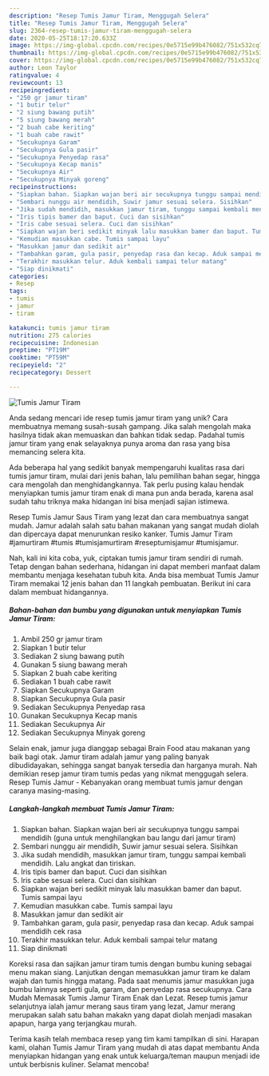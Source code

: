 ```yaml
---
description: "Resep Tumis Jamur Tiram, Menggugah Selera"
title: "Resep Tumis Jamur Tiram, Menggugah Selera"
slug: 2364-resep-tumis-jamur-tiram-menggugah-selera
date: 2020-05-25T18:17:20.633Z
image: https://img-global.cpcdn.com/recipes/0e5715e99b476082/751x532cq70/tumis-jamur-tiram-foto-resep-utama.jpg
thumbnail: https://img-global.cpcdn.com/recipes/0e5715e99b476082/751x532cq70/tumis-jamur-tiram-foto-resep-utama.jpg
cover: https://img-global.cpcdn.com/recipes/0e5715e99b476082/751x532cq70/tumis-jamur-tiram-foto-resep-utama.jpg
author: Leon Taylor
ratingvalue: 4
reviewcount: 13
recipeingredient:
- "250 gr jamur tiram"
- "1 butir telur"
- "2 siung bawang putih"
- "5 siung bawang merah"
- "2 buah cabe keriting"
- "1 buah cabe rawit"
- "Secukupnya Garam"
- "Secukupnya Gula pasir"
- "Secukupnya Penyedap rasa"
- "Secukupnya Kecap manis"
- "Secukupnya Air"
- "Secukupnya Minyak goreng"
recipeinstructions:
- "Siapkan bahan. Siapkan wajan beri air secukupnya tunggu sampai mendidih (guna untuk menghilangkan bau langu dari jamur tiram)"
- "Sembari nunggu air mendidih, Suwir jamur sesuai selera. Sisihkan"
- "Jika sudah mendidih, masukkan jamur tiram, tunggu sampai kembali mendidih. Lalu angkat dan tiriskan."
- "Iris tipis bamer dan baput. Cuci dan sisihkan"
- "Iris cabe sesuai selera. Cuci dan sisihkan"
- "Siapkan wajan beri sedikit minyak lalu masukkan bamer dan baput. Tumis sampai layu"
- "Kemudian masukkan cabe. Tumis sampai layu"
- "Masukkan jamur dan sedikit air"
- "Tambahkan garam, gula pasir, penyedap rasa dan kecap. Aduk sampai mendidih cek rasa"
- "Terakhir masukkan telur. Aduk kembali sampai telur matang"
- "Siap dinikmati"
categories:
- Resep
tags:
- tumis
- jamur
- tiram

katakunci: tumis jamur tiram 
nutrition: 275 calories
recipecuisine: Indonesian
preptime: "PT19M"
cooktime: "PT59M"
recipeyield: "2"
recipecategory: Dessert

---
```



![Tumis Jamur Tiram](https://img-global.cpcdn.com/recipes/0e5715e99b476082/751x532cq70/tumis-jamur-tiram-foto-resep-utama.jpg)

Anda sedang mencari ide resep tumis jamur tiram yang unik? Cara membuatnya memang susah-susah gampang. Jika salah mengolah maka hasilnya tidak akan memuaskan dan bahkan tidak sedap. Padahal tumis jamur tiram yang enak selayaknya punya aroma dan rasa yang bisa memancing selera kita.

Ada beberapa hal yang sedikit banyak mempengaruhi kualitas rasa dari tumis jamur tiram, mulai dari jenis bahan, lalu pemilihan bahan segar, hingga cara mengolah dan menghidangkannya. Tak perlu pusing kalau hendak menyiapkan tumis jamur tiram enak di mana pun anda berada, karena asal sudah tahu triknya maka hidangan ini bisa menjadi sajian istimewa.

Resep Tumis Jamur Saus Tiram yang lezat dan cara membuatnya sangat mudah. Jamur adalah salah satu bahan makanan yang sangat mudah diolah dan dipercaya dapat menurunkan resiko kanker. Tumis Jamur Tiram #jamurtiram #tumis #tumisjamurtiram #reseptumisjamur #tumisjamur.


Nah, kali ini kita coba, yuk, ciptakan tumis jamur tiram sendiri di rumah. Tetap dengan bahan sederhana, hidangan ini dapat memberi manfaat dalam membantu menjaga kesehatan tubuh kita. Anda bisa membuat Tumis Jamur Tiram memakai 12 jenis bahan dan 11 langkah pembuatan. Berikut ini cara dalam membuat hidangannya.

<!--inarticleads1-->

##### Bahan-bahan dan bumbu yang digunakan untuk menyiapkan Tumis Jamur Tiram:

1. Ambil 250 gr jamur tiram
1. Siapkan 1 butir telur
1. Sediakan 2 siung bawang putih
1. Gunakan 5 siung bawang merah
1. Siapkan 2 buah cabe keriting
1. Sediakan 1 buah cabe rawit
1. Siapkan Secukupnya Garam
1. Siapkan Secukupnya Gula pasir
1. Sediakan Secukupnya Penyedap rasa
1. Gunakan Secukupnya Kecap manis
1. Sediakan Secukupnya Air
1. Sediakan Secukupnya Minyak goreng


Selain enak, jamur juga dianggap sebagai Brain Food atau makanan yang baik bagi otak. Jamur tiram adalah jamur yang paling banyak dibudidayakan, sehingga sangat banyak tersedia dan harganya murah. Nah demikian resep jamur tiram tumis pedas yang nikmat menggugah selera. Resep Tumis Jamur - Kebanyakan orang membuat tumis jamur dengan caranya masing-masing. 

<!--inarticleads2-->

##### Langkah-langkah membuat Tumis Jamur Tiram:

1. Siapkan bahan. Siapkan wajan beri air secukupnya tunggu sampai mendidih (guna untuk menghilangkan bau langu dari jamur tiram)
1. Sembari nunggu air mendidih, Suwir jamur sesuai selera. Sisihkan
1. Jika sudah mendidih, masukkan jamur tiram, tunggu sampai kembali mendidih. Lalu angkat dan tiriskan.
1. Iris tipis bamer dan baput. Cuci dan sisihkan
1. Iris cabe sesuai selera. Cuci dan sisihkan
1. Siapkan wajan beri sedikit minyak lalu masukkan bamer dan baput. Tumis sampai layu
1. Kemudian masukkan cabe. Tumis sampai layu
1. Masukkan jamur dan sedikit air
1. Tambahkan garam, gula pasir, penyedap rasa dan kecap. Aduk sampai mendidih cek rasa
1. Terakhir masukkan telur. Aduk kembali sampai telur matang
1. Siap dinikmati


Koreksi rasa dan sajikan jamur tiram tumis dengan bumbu kuning sebagai menu makan siang. Lanjutkan dengan memasukkan jamur tiram ke dalam wajah dan tumis hingga matang. Pada saat menumis jamur masukkan juga bumbu lainnya seperti gula, garam, dan penyedap rasa secukupnya. Cara Mudah Memasak Tumis Jamur Tiram Enak dan Lezat. Resep tumis jamur selanjutnya ialah jamur merang saus tiram yang lezat, Jamur merang merupakan salah satu bahan makakn yang dapat diolah menjadi masakan apapun, harga yang terjangkau murah. 

Terima kasih telah membaca resep yang tim kami tampilkan di sini. Harapan kami, olahan Tumis Jamur Tiram yang mudah di atas dapat membantu Anda menyiapkan hidangan yang enak untuk keluarga/teman maupun menjadi ide untuk berbisnis kuliner. Selamat mencoba!
